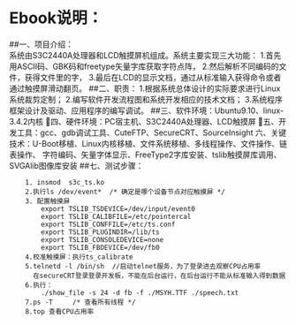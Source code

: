 # **Ebook说明**： 

##一、项目介绍：		
	系统由S3C2440A处理器和LCD触摸屏机组成。系统主要实现三大功能：
		1.首先用ASCII码、GBK码和freetype矢量字库获取字符点阵，
		2.然后解析不同编码的文件，获得文件里的字，
		3.最后在LCD的显示文档，通过从标准输入获得命令或者通过触摸屏滑动翻页。
##二、职责：
	1.根据系统总体设计的实际要求进行Linux系统裁剪定制；
	2.编写软件开发流程图和系统开发相应的技术文档；
	3.系统程序框架设计及驱动、应用程序的编写调试。
##三、软件环境：Ubuntu9.10、linux-3.4.2内核
四、硬件环境：PC宿主机、S3C2440A处理器、LCD触摸屏
五、开发工具：gcc、gdb调试工具、CuteFTP、SecureCRT、SourceInsight
  六、关键技术：U-Boot移植、Linux内核移植、文件系统移植、多线程操作、文件操作、链表操作、
				字符编码、矢量字体显示、FreeType2字库安装、tslib触摸屏库调用、SVGAlib图像库安装
##七、测试步骤：
```
	1. insmod  s3c_ts.ko
	2.执行ls /dev/event*	/* 确定是哪个设备节点对应触摸屏 */
	3. 配置触摸屏
		export TSLIB_TSDEVICE=/dev/input/event0
		export TSLIB_CALIBFILE=/etc/pointercal
		export TSLIB_CONFFILE=/etc/ts.conf
		export TSLIB_PLUGINDIR=/lib/ts
		export TSLIB_CONSOLEDEVICE=none
		export TSLIB_FBDEVICE=/dev/fb0
	4.校准触摸屏：执行ts_calibrate   
	5.telnetd -l /bin/sh  //启动telnet服务，为了登录进去观察CPU占用率
	  在secureCRT登录登录开发板，不能在后台运行，在后台运行不能从标准输入得到数据
	6.执行：
		./show_file -s 24 -d fb -f ./MSYH.TTF ./speech.txt
	7.ps -T		/* 查看所有线程 */
	8.top 查看CPU占用率
	
```
